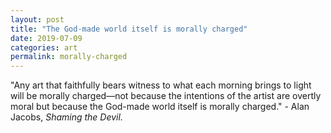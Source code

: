 ```yaml
---
layout: post
title: "The God-made world itself is morally charged"
date: 2019-07-09
categories: art
permalink: morally-charged
---
```


"Any art that faithfully bears witness to what each morning brings to light will be morally charged—not because the intentions of the artist are overtly moral but because the God-made world itself is morally charged." - Alan Jacobs, *Shaming the Devil.*